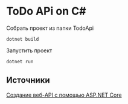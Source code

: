 # ToDo APi on C#

Собрать проект из папки TodoApi
```
dotnet build
```

Запустить проект
```
dotnet run
```

## Источники
[Создание веб-API с помощью ASP.NET Core](https://docs.microsoft.com/ru-ru/aspnet/core/tutorials/first-web-api?view=aspnetcore-5.0&tabs=visual-studio-mac)
